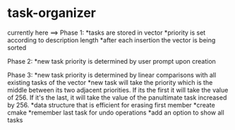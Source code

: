 # task-organizer
currently here ==> Phase 1:
*tasks are stored in vector
*priority is set according to description length
*after each insertion the vector is being sorted

Phase 2:
*new task priority is determined by user prompt upon creation

Phase 3:
*new task priority is determined by linear comparisons with all existing tasks of the vector
*new task will take the priority which is the middle between its two adjacent priorities. If its the first it will take the value of 256. If it's the last, it will take the value of the panultimate task increased by 256.
*data structure that is efficient for erasing first member
*create cmake
*remember last task for undo operations
*add an option to show all tasks
